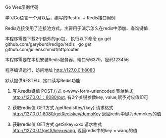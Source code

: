 Go Wes示例代码

学习Go语言一个月以后，编写的Restful + Redis接口用例

Redis连接使用了连接池方式。主要用于演示怎么在redis中添加、查询键值

本程序需要下载2个额外的go包， 执行以下命令
go get github.com/garyburd/redigo/redis   
go get github.com/julienschmidt/httprouter

本程序需要在本机安装Redis服务器，端口号6379，密码123456

程序编译运行，访问地址 http://127.0.0.1:8080

默认提供RESTFUL 接口读写Redis功能

1. 写入redis键值
POST方式 x-www-form-urlencoded  表单格式
http://127.0.0.1：8080/put, 有2个关键参数key, value,赋予对应值即可

2. 获取redis值
GET方式     /getRedisKey/{key}  请求格式
http://127.0.0.1:8080/getRediskey/demoKey
返回redis中键为demokey的值

3. 获取redis值
GET方式 getS/key=xxx 请求格式
http://127.0.0.1/getS/key=wang, 返回redis中的key = wang的值

